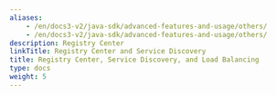 ```yaml
---
aliases:
    - /en/docs3-v2/java-sdk/advanced-features-and-usage/others/
    - /en/docs3-v2/java-sdk/advanced-features-and-usage/others/
description: Registry Center
linkTitle: Registry Center and Service Discovery
title: Registry Center, Service Discovery, and Load Balancing
type: docs
weight: 5
---
```


